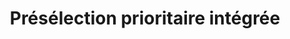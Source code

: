 ---
title: "Présélection prioritaire intégrée"
layout: post
lang: fr
lang-ref: 409-priority
section: 4
category: 
hero:
  image:
    src: 4.9-tx-heading.jpg
    alt: Une photo de coureurs sur une piste, organisée en forme de V.
blocks:
  - type: title
    label: Le problème
  - En discutant avec des employés qui bénéficient d’un statut prioritaire, bon nombre d’entre eux ont déclaré qu’ils sont considérés comme un obstacle par les gestionnaires dans le cadre des processus de dotation, et les gestionnaires ont tendance à ne pas tenir compte du talent et des compétences qu’ils ont à offrir. Avoir à continuellement soumettre leur candidature devient également un fardeau. En général, la participation aux processus de dotation en tant que personne qui bénéficie d’un statut prioritaire est une expérience qui est difficile sur le plan émotif.
  - "Les gestionnaires ont également indiqué que le processus de présélection prioritaire « prend beaucoup de temps » et ralentit le processus de dotation : une affirmation que nous souhaitons étudier. Selon les ateliers avec les gestionnaires et les conseillers en ressources humaines (RH), nous avons constaté que le processus d’approbation des priorités est habituellement amorcé avant que l’occasion d’emploi ne soit annoncée. Comme on a conseillé aux gestionnaires d’attendre au moins cinq jours ouvrables au cas où une personne qui bénéficie d’un statut prioritaire se présente, le processus donne habituellement lieu à un ou deux semaines d’attente avant que le gestionnaire puisse constater des progrès dans le processus de dotation. À mesure que l’approbation des priorités expire au bout de six mois, les processus de dotation qui ont duré plus longtemps nécessitent une nouvelle approbation avant que la lettre d’offre puisse être émise. Ces facteurs ont contribué à ce que les gestionnaires perçoivent le processus de priorité comme un obstacle à l’embauche du candidat qu’ils ont choisi."
  - type: title
    label: Les hypothèses
  - type: list
    style: ordered
    items:
      - Les personnes qui bénéficient d’un statut prioritaire ont beaucoup de talent à offrir. La présentation différente de leurs compétences aide les gestionnaires à les considérer comme faisant partie du bassin de talents.
      - Le fait d’être présenté comme un talent disponible plutôt qu’un obstacle dans le cadre d’un processus de dotation crée une expérience psychologiquement plus positive pour les personnes qui bénéficient d’un statut prioritaire.
      - La présélection des priorités qui se déroule en parallèle pendant que l’occasion d’emploi est annoncée réduit le temps consacré à la dotation.
      - Le Nuage de talents, qui gère la partie transactionnelle des processus d’approbation des priorités avec la Commission de la fonction publique, fournit aux gestionnaires et aux conseillers en RH un échéancier uniforme et prévisible pour cette étape.
  - type: title
    label: L’expérience
  - Grâce à la merveilleuse aide des experts de la Commission de la fonction publique, nous avons établi un processus typique d’approbation des priorités pour déterminer les domaines propices à l’expérimentation. Nous avons également obtenu l’autorisation de demander l’approbation des priorités au nom de nos ministères partenaires afin de l’intégrer au processus du Nuage de talents.
  - L’essai consiste à tenter de soumettre la demande de priorité en même temps que l’annonce de l’occasion d’emploi, de sorte que le processus de dotation n’exige aucun temps supplémentaire. Selon cette approche, lorsqu’une personne qui bénéficie d’un statut prioritaire exprime son intérêt pour une occasion d’emploi, on lui demande de postuler par l’entremise de la plateforme du Nuage de talents au lieu de partager son curriculum vitae et sa lettre de présentation directement avec le gestionnaire. Leurs compétences sont ensuite affichées de la même façon que les autres candidats, et les gestionnaires sont informés que leurs demandes doivent être évaluées d’abord.
  - Le Nuage de talents surveille ensuite l’incidence de ces changements sur le temps requis pour la dotation et sur les données qualitatives des personnes qui ont obtenu une approbation des priorités concernant l’aspect expérimental de ces changements.
  - type: title
    label: Interventions sur la plateforme
  - Les personnes qui bénéficient d’un statut prioritaire ont été inscrites dans la base de données de la Commission de la fonction publique, qui est accessible par l’entremise d’un système distinct du Nuage de talents. La Commission de la fonction publique n’offrait pas d’interfaces de programmation d’applications pour connecter le système au Nuage de talents, de sorte que le personnel du Nuage de talents devait saisir manuellement les données à partir du site de la Commission de la fonction publique. (Bien que cela nous ait permis de mettre à l’essai le modèle global à une plus grande échelle, une certaine automatisation entre les systèmes est nécessaire par souci d’efficacité et d’effort.)
  - "<strong style=\"letter-spacing: -1px;\" data-h2-font-weight=\"b(800)\" data-h2-font-color=\"b(purple)\">Étiqueter les personnes qui bénéficient d’un statut de priorité :</strong> Lorsqu’une personne qui bénéficie d’un statut de priorité s’inscrit à la plateforme du Nuage de talents, nous repérons la demande sur le Nuage de talents et utilisons notre portail d’administration de plateforme pour étiqueter la demande comme prioritaire."
  - "<strong style=\"letter-spacing: -1px;\" data-h2-font-weight=\"b(800)\" data-h2-font-color=\"b(purple)\">Trier automatiquement les candidats par priorité :</strong> Lorsque les gestionnaires examinent les candidats, ceux qui sont étiquetés comme prioritaires apparaissent automatiquement en haut de la liste. On a rappelé aux gestionnaires de l’obligation législative d’évaluer ces candidats avant tout autre."
  - type: graphic
    size: 100
    src: 4.9-fr-priority.jpg
    alt: "Une saisie d’écran de l’interface de gestion des candidats du Nuage des talents. Il montre comment les candidats prioritaires sont placés dans une catégorie distincte en haut de l’interface afin d’aider les gestionnaires à mieux déterminer qui doit être examiné en premier."
  - "<strong style=\"letter-spacing: -1px;\" data-h2-font-weight=\"b(800)\" data-h2-font-color=\"b(purple)\">Faciliter la tâche des conseillers en RH :</strong> Tous les numéros d’approbation des priorités sont compris à titre d’information sur le portail des conseillers en RH du Nuage de talents, ce qui a permis une vérification rapide de la conformité aux politiques avant que les conseillers en RH n’aient terminé la paperasse définitive du processus d’embauche."
  - type: graphic
    size: 80
    src: 4.9-fr-summary.jpg
    alt: "Une saisie d’écran de l’interface de résumé des tâches pour les utilisateurs du conseiller en RH. Il montre comment divers numéros d’identification du gouvernement du Canada et les données sur les processus d’emploi sont indiqués aux conseillers en RH de façon facile à trouver."
  - type: title
    label: Les résultats
  - La Commission de la fonction publique nous a informés, au cours de notre exercice de schématisation initial, que seule une fraction des personnes qui bénéficient d’un statut prioritaire sont intéressées par des postes de durée déterminée. Nos résultats concordent avec cette observation. Étant donné que toutes les occasions d’emploi annoncées sur le Nuage de talents sont des postes de durée déterminée, seules quelques personnes qui bénéficient d’un statut prioritaire ont exprimé un intérêt par rapport à ces occasions.
  - Les candidatures de ces personnes sur le portail du Nuage de talents ont été évaluées par les gestionnaires avant tous les autres candidats. Les gestionnaires ont été impressionnés par les compétences de ces personnes et n’ont manifesté aucun sentiment négatif quant à l’exigence d’évaluer ces personnes d’abord.
  - Étant donné que le processus d’approbation des priorités s’est produit en même temps que l’annonce du poste, le processus de dotation n’a pas pris plus de temps. Tous les renseignements sur les approbations sont facilement accessibles, ce qui facilite l’accès des gestionnaires et des conseillers en RH aux exigences relatives à cette partie du processus de dotation.
  - Aucun candidat bénéficiant d’un droit de priorité n’a manifesté son intérêt pour un processus ultérieur à l’étape de la demande initiale, mais s’il y avait eu une manifestation d’intérêt à un stade ultérieur, le Nuage de talents aurait été en mesure d’intégrer les renseignements du candidat dans le processus pour qu’il soit pris en compte par le gestionnaire. Cette personne aurait alors été évaluée immédiatement.
  - type: title
    label: Perspectives
  - L’exigence d’utiliser un système distinct et de saisir manuellement des données a limité la portée de l’expérience. Ce faisant, nos petits travaux expérimentaux laissent entendre que des interventions peuvent être mises en œuvre pour créer une expérience plus holistique pour les personnes qui bénéficient d’un statut prioritaire et réduire la durée du processus de dotation.
---